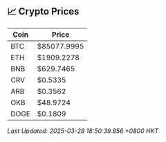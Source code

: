 ## 📈 Crypto Prices

| Coin | Price |
| ---- | ----- |
| BTC | $85077.9995 |
| ETH | $1909.2278 |
| BNB | $629.7465 |
| CRV | $0.5335 |
| ARB | $0.3562 |
| OKB | $48.9724 |
| DOGE | $0.1809 |

_Last Updated: 2025-03-28 18:50:39.856 +0800 HKT_